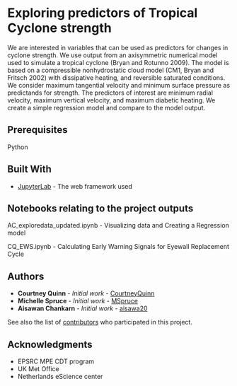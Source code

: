 # Exploring predictors of Tropical Cyclone strength

We are interested in variables that can be used as predictors for changes in cyclone strength.  We use output from an axisymmetric numerical model used to simulate a tropical cyclone (Bryan and Rotunno 2009).  The model is based on a compressible nonhydrostatic cloud model (CM1, Bryan and Fritsch 2002) with dissipative heating, and reversible saturated conditions.  We consider maximum tangential velocity and minimum surface pressure as predictands for strength.  The predictors of interest are minimum radial velocity, maximum vertical velocity, and maximum diabetic heating.  We create a simple regression model and compare to the model output.

## Prerequisites

Python

## Built With

* [JupyterLab](http://jupyterlab.readthedocs.io/en/stable/) - The web framework used

## Notebooks relating to the project outputs

AC_exploredata_updated.ipynb - Visualizing data and Creating a Regression model

CQ_EWS.ipynb - Calculating Early Warning Signals for Eyewall Replacement Cycle

## Authors

* **Courtney Quinn** - *Initial work* - [CourtneyQuinn](https://github.com/CourtneyQuinn)
* **Michelle Spruce** - *Initial work* - [MSpruce](https://github.com/MSpruce)
* **Aisawan Chankarn** - *Initial work* - [aisawa20](https://github.com/aisawa20)

See also the list of [contributors](https://github.com/CourtneyQuinn/MOSS/graphs/contributors) who participated in this project.

## Acknowledgments

* EPSRC MPE CDT program
* UK Met Office
* Netherlands eScience center
